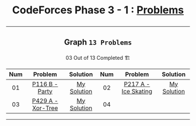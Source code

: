 # <p align="center">CodeForces Phase 3 - 1 : [Problems](https://github.com/cs-MohamedAyman/Problem-Solving-Training/tree/master/level-3/codeforces/phase-3-1)</p>
***

<!--
✅ *Problem * - [Problem Link]() - [My Solution]()
🏗️
|PA|[]()|[My Solution]()|PB|[]()|[My Solution]()|
-->

## <p align="center"> Graph `13 Problems` </p>
<p align="center"> 03 Out of 13 Completed 🏗️</p>

|**Num**|**Problem**|**Solution**|**Num**|**Problem**|**Solution**|
|:----:|:----:|:----:|:----:|:----:|:----:|
|01|[P116 B - Party](https://codeforces.com/contest/116/problem/C)|[My Solution](https://github.com/GeorgeBeshay/ProblemSolving/blob/main/CF_Phase_3_1/Graph/P116_C.cpp)|02|[P217 A - Ice Skating](https://codeforces.com/contest/217/problem/A)|[My Solution](https://github.com/GeorgeBeshay/ProblemSolving/blob/main/CF_Phase_3_1/Graph/P217A_IceSkating.cpp)|
|03|[P429 A - Xor-Tree](https://codeforces.com/contest/429/problem/A)|[My Solution](https://github.com/GeorgeBeshay/ProblemSolving/blob/main/CF_Phase_3_1/Graph/P429A_XorTree.cpp)|04|[]()|[]()|
***
